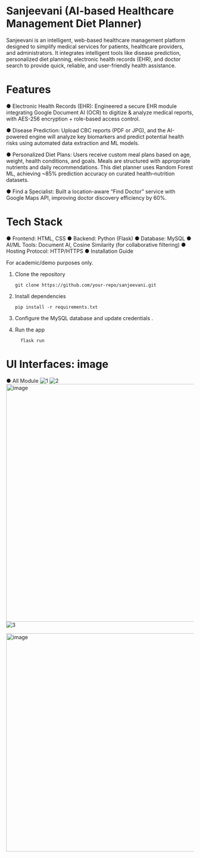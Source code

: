 # Sanjeevani (AI-based Healthcare Management Diet Planner)

Sanjeevani is an intelligent, web-based healthcare management platform designed to simplify medical services for patients, healthcare providers, and administrators. It integrates intelligent tools like disease prediction, personalized diet planning, electronic health records (EHR), and doctor search to provide quick, reliable, and user-friendly health assistance.

# Features

● Electronic Health Records (EHR):
  Engineered a secure EHR module integrating Google Document AI (OCR) to digitize & analyze medical reports, with AES-256 encryption + role-based access control.
  
● Disease Prediction:
  Upload CBC reports (PDF or JPG), and the AI-powered engine will analyze key biomarkers and predict potential health risks using automated data extraction and ML models.

● Personalized Diet Plans:
  Users receive custom meal plans based on age, weight, health conditions, and goals. Meals are structured with appropriate nutrients and daily recommendations. This diet planner uses Random Forest ML, achieving ~85% prediction accuracy on curated health–nutrition datasets.

● Find a Specialist:
  Built a location-aware “Find Doctor” service with Google Maps API, improving doctor discovery efficiency by 60%.
  
  
# Tech Stack

 ● Frontend: HTML, CSS
 ● Backend: Python (Flask)
 ● Database: MySQL
 ● AI/ML Tools: Document AI, Cosine Similarity (for collaborative filtering)
 ● Hosting Protocol: HTTP/HTTPS
 ● Installation Guide

 For academic/demo purposes only.

  1. Clone the repository

         git clone https://github.com/your-repo/sanjeevani.git

  2. Install dependencies

         pip install -r requirements.txt

4. Configure the MySQL database and update credentials .

5. Run the app

         flask run
  
# UI Interfaces: image

● All Module
![1](https://github.com/user-attachments/assets/2ddd0cd7-78ac-4dc0-bc10-1c82abf7b2a4)
![2](https://github.com/user-attachments/assets/fce0477f-de1b-477e-8ce4-ca74478a57e9)
<img width="1133" height="638" alt="image" src="https://github.com/user-attachments/assets/1d2fd4a3-979f-42b0-98a2-dfe08ca661aa" />
![3](https://github.com/user-attachments/assets/b6090b9c-884c-438f-966b-c525371cfaa6)



<img width="1034" height="586" alt="image" src="https://github.com/user-attachments/assets/4b3035bc-c719-4c25-a85e-649c6e199591" />
